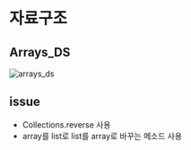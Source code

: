 # 자료구조

## Arrays_DS

![arrays_ds](https://user-images.githubusercontent.com/31605792/35870108-2124c060-0ba4-11e8-9a5f-f41815de5860.png)

## issue

- Collections.reverse 사용
- array를 list로 list를 array로 바꾸는 메소드 사용